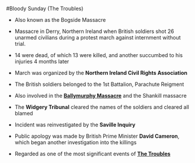 #Bloody Sunday (The Troubles)



- Also known as the Bogside Massacre



- Massacre in Derry, Northern Ireland when British soldiers shot 26 unarmed civilians during a protest march against internment without trial. 



- 14 were dead, of which 13 were killed, and another succumbed to his injuries 4 months later



- March was organized by the  **Northern Ireland Civil Rights Association**



- The British soldiers belonged to the 1st Battalion, Parachute Reigment



- Also involved in the **[Ballymurphy Massacre](https://en.wikipedia.org/wiki/Ballymurphy_massacre)** and the Shankill massacre



- The **Widgery Tribunal** cleared the names of the soldiers and cleared all blamed



- Incident was reinvestigated by the **Saville Inquiry** 



- Public apology was made by British Prime Minister **David Cameron**, which began another investigation into the killings



- Regarded as one of the most significant events of **[The Troubles](http://127.0.0.1:8000/wiki/The%20Troubles)**